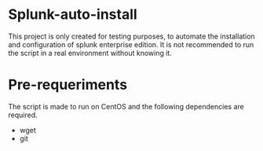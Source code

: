 # Splunk-auto-install
This project is only created for testing purposes, to automate the installation and configuration of splunk enterprise edition. 
It is not recommended to run the script in a real environment without knowing it.

# Pre-requeriments
The script is made to run on CentOS and the following dependencies are required.

- wget
- git
